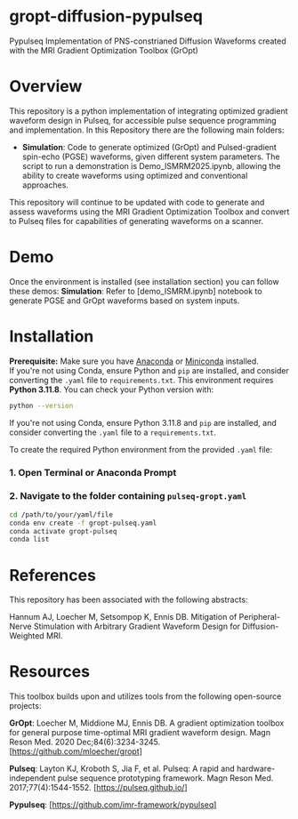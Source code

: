# gropt-diffusion-pypulseq
Pypulseq Implementation of PNS-constrianed Diffusion Waveforms created with the MRI Gradient Optimization Toolbox (GrOpt)

# Overview
This repository is a python implementation of integrating optimized gradient waveform design in Pulseq, for accessible pulse sequence programming and implementation. In this Repository there are the following main folders: 

- **Simulation**: Code to generate optimized (GrOpt) and Pulsed-gradient spin-echo (PGSE) waveforms, given different system parameters. The script to run a demonstration is Demo_ISMRM2025.ipynb, allowing the ability to create waveforms using optimized and conventional approaches. 


This repository will continue to be updated with code to generate and assess waveforms using the MRI Gradient Optimization Toolbox and convert to Pulseq files for capabilities of generating waveforms on a scanner. 


# Demo
Once the environment is installed (see installation section) you can follow these demos: 
**Simulation**: Refer to [demo_ISMRM.ipynb] notebook  to generate PGSE and GrOpt waveforms based on system inputs. 


# Installation
**Prerequisite:** Make sure you have [Anaconda](https://www.anaconda.com/products/distribution) or [Miniconda](https://docs.conda.io/en/latest/miniconda.html) installed.  
If you're not using Conda, ensure Python and `pip` are installed, and consider converting the `.yaml` file to `requirements.txt`.
This environment requires **Python 3.11.8**. You can check your Python version with:
```bash
python --version
```
If you're not using Conda, ensure Python 3.11.8 and `pip` are installed, and consider converting the `.yaml` file to a `requirements.txt`.

To create the required Python environment from the provided `.yaml` file:

### 1. Open Terminal or Anaconda Prompt

### 2. Navigate to the folder containing `pulseq-gropt.yaml`
```bash
cd /path/to/your/yaml/file
conda env create -f gropt-pulseq.yaml
conda activate gropt-pulseq
conda list
```


#  References
This repository has been associated with the following abstracts:


Hannum AJ, Loecher M, Setsompop K, Ennis DB. Mitigation of Peripheral-Nerve Stimulation with Arbitrary Gradient Waveform Design for Diffusion-Weighted MRI.


# Resources
This toolbox builds upon and utilizes tools from the following open-source projects:

**GrOpt**: Loecher M, Middione MJ, Ennis DB. A gradient optimization toolbox for general purpose time-optimal MRI gradient waveform design. Magn Reson Med. 2020 Dec;84(6):3234-3245. [https://github.com/mloecher/gropt]

**Pulseq**: Layton KJ, Kroboth S, Jia F, et al. Pulseq: A rapid and hardware-independent pulse sequence prototyping framework. Magn Reson Med. 2017;77(4):1544-1552. [https://pulseq.github.io/]

**Pypulseq**: [https://github.com/imr-framework/pypulseq] 





